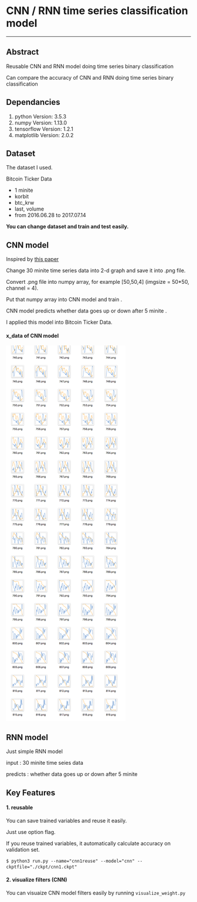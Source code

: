 # CNN / RNN time series classification model
<hr />

## Abstract
Reusable CNN and RNN model doing time series binary classification

Can compare the accuracy of CNN and RNN  doing time series binary classification

## Dependancies
1. python Version: 3.5.3
2. numpy Version: 1.13.0
3. tensorflow Version: 1.2.1
4. matplotlib Version: 2.0.2

## Dataset
The dataset I used.

Bitcoin Ticker Data
- 1 minite
- korbit
- btc_krw
- last, volume
- from 2016.06.28 to 2017.07.14

**You can change dataset and train and test easily.**

## CNN model
Inspired by [this paper](https://www.google.co.kr/url?sa=t&rct=j&q=&esrc=s&source=web&cd=1&cad=rja&uact=8&ved=0ahUKEwjCqNuZwJHVAhUBoZQKHQWUC7gQFgghMAA&url=http%3A%2F%2Fcs231n.stanford.edu%2Freports%2F2015%2Fpdfs%2Fashwin_final_paper.pdf&usg=AFQjCNF97ttipFHq_zUgOslsKruVwIumfA)

Change 30 minite time series data into 2-d graph and save it into .png file.

Convert .png file into numpy array, for example [50,50,4]  (imgsize = 50*50, channel = 4).

Put that numpy array into CNN model and train .

CNN model predicts whether data goes up or down after 5 minite .

I applied this model into Bitcoin Ticker Data.

#### x_data of CNN model
![x_data](./cnn-x_data.png)

## RNN model
Just simple RNN model

input : 30 minite time seies data

predicts :  whether data goes up or down after 5 minite

## Key Features

#### 1. reusable
You can save trained variables and reuse it easily.

Just use option flag.

If you reuse trained variables, it automatically calculate accuracy on validation set.
```
$ python3 run.py --name="cnn1reuse" --model="cnn" --ckptfile="./ckpt/cnn1.ckpt"

```
#### 2. visualize filters (CNN)
You can visuaize CNN model filters easily by running `visualize_weight.py`
